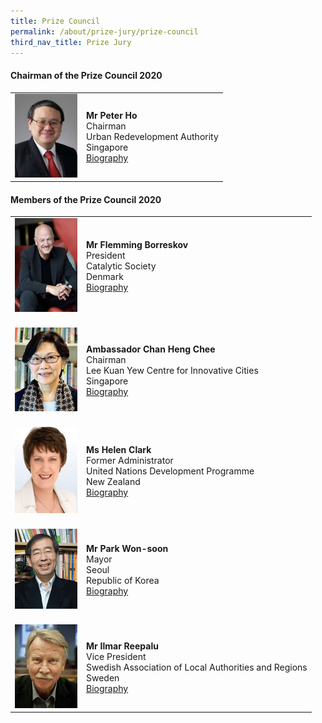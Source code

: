 ```yaml
---
title: Prize Council
permalink: /about/prize-jury/prize-council
third_nav_title: Prize Jury
---
```


#### **Chairman of the Prize Council 2020**

<table style="width: 100%;" border="0" cellpadding="10">
<tbody>
<tr>
<td style="width: 100px;"><img src="/images/jury/peter-ho.jpg" alt="Peter Ho" /></td>
<td><strong>Mr Peter Ho</strong><br />Chairman<br />Urban Redevelopment Authority<br />Singapore<br><a href="/about/prize-jury/prize-council/peter-ho/">Biography</a></td>
</tr>
</tbody>
</table>

#### **Members of the Prize Council 2020**

<table style="width: 100%;" border="0" cellpadding="10">
<tbody>
<tr>
<td style="width: 100px;"><img src="/images/jury/flemming-borreskov.jpg" alt="Flemming Borreskov" /><br></td>
<td><strong>Mr Flemming Borreskov</strong><br />President<br />Catalytic Society<br />Denmark<br><a href="/about/prize-jury/prize-council/flemming-borreskov/">Biography</a></td>
</tr>
<tr>
<td><br><img src="/images/jury/chan-heng-chee.jpg" alt="Chan Heng Chee" /><br></td>
<td><br><strong>Ambassador Chan Heng Chee</strong><br />Chairman<br />Lee Kuan Yew Centre for Innovative Cities<br />Singapore<br><a href="/about/prize-jury/prize-council/chan-heng-chee/">Biography</a></td>
</tr>
<tr>
<td><br><img src="/images/jury/helen-clark.jpg" alt="Helen Clark" /><br></td>
<td><br><strong>Ms Helen Clark</strong><br />Former Administrator<br />United Nations Development Programme<br />New Zealand<br><a href="/about/prize-jury/prize-council/helen-clark/">Biography</a></td>
</tr>
<tr>
<td><br><img src="/images/jury/park-won-soon.png" alt="Park Won-soon" /><br></td>
<td><br><strong>Mr Park Won-soon</strong><br />Mayor<br />Seoul<br />Republic of Korea<br><a href="/about/prize-jury/prize-council/park-won-soon/">Biography</a></td>
</tr>
<tr>
<td><br><img src="/images/jury/ilmar-reepalu.jpg" alt="Ilmar Reepalu" /><br></td>
<td><br><strong>Mr Ilmar Reepalu</strong><br />Vice President<br />Swedish Association of Local Authorities and Regions<br />Sweden<br><a href="/about/prize-jury/prize-council/ilmar-reepalu/">Biography</a></td>
</tr> 
</tbody>
</table>
